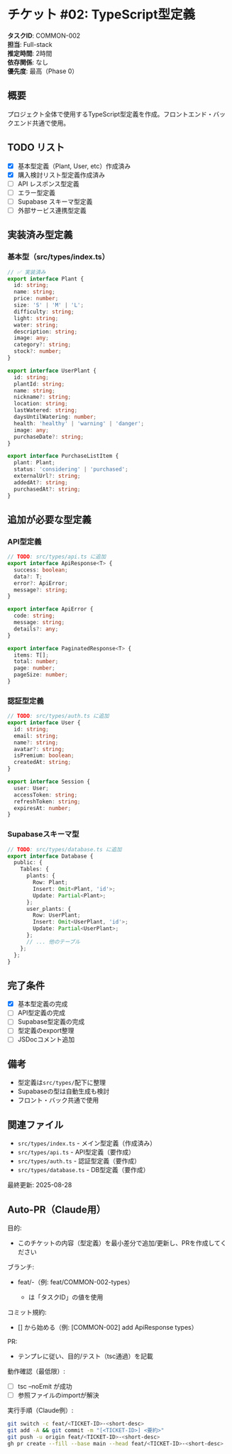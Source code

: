 # チケット #02: TypeScript型定義

**タスクID**: COMMON-002  
**担当**: Full-stack  
**推定時間**: 2時間  
**依存関係**: なし  
**優先度**: 最高（Phase 0）

## 概要
プロジェクト全体で使用するTypeScript型定義を作成。フロントエンド・バックエンド共通で使用。

## TODO リスト

- [x] 基本型定義（Plant, User, etc）作成済み
- [x] 購入検討リスト型定義作成済み
- [ ] API レスポンス型定義
- [ ] エラー型定義
- [ ] Supabase スキーマ型定義
- [ ] 外部サービス連携型定義

## 実装済み型定義

### 基本型（src/types/index.ts）
```typescript
// ✅ 実装済み
export interface Plant {
  id: string;
  name: string;
  price: number;
  size: 'S' | 'M' | 'L';
  difficulty: string;
  light: string;
  water: string;
  description: string;
  image: any;
  category?: string;
  stock?: number;
}

export interface UserPlant {
  id: string;
  plantId: string;
  name: string;
  nickname?: string;
  location: string;
  lastWatered: string;
  daysUntilWatering: number;
  health: 'healthy' | 'warning' | 'danger';
  image: any;
  purchaseDate?: string;
}

export interface PurchaseListItem {
  plant: Plant;
  status: 'considering' | 'purchased';
  externalUrl?: string;
  addedAt?: string;
  purchasedAt?: string;
}
```

## 追加が必要な型定義

### API型定義
```typescript
// TODO: src/types/api.ts に追加
export interface ApiResponse<T> {
  success: boolean;
  data?: T;
  error?: ApiError;
  message?: string;
}

export interface ApiError {
  code: string;
  message: string;
  details?: any;
}

export interface PaginatedResponse<T> {
  items: T[];
  total: number;
  page: number;
  pageSize: number;
}
```

### 認証型定義
```typescript
// TODO: src/types/auth.ts に追加
export interface User {
  id: string;
  email: string;
  name?: string;
  avatar?: string;
  isPremium: boolean;
  createdAt: string;
}

export interface Session {
  user: User;
  accessToken: string;
  refreshToken: string;
  expiresAt: number;
}
```

### Supabaseスキーマ型
```typescript
// TODO: src/types/database.ts に追加
export interface Database {
  public: {
    Tables: {
      plants: {
        Row: Plant;
        Insert: Omit<Plant, 'id'>;
        Update: Partial<Plant>;
      };
      user_plants: {
        Row: UserPlant;
        Insert: Omit<UserPlant, 'id'>;
        Update: Partial<UserPlant>;
      };
      // ... 他のテーブル
    };
  };
}
```

## 完了条件
- [x] 基本型定義の完成
- [ ] API型定義の完成
- [ ] Supabase型定義の完成
- [ ] 型定義のexport整理
- [ ] JSDocコメント追加

## 備考
- 型定義は`src/types/`配下に整理
- Supabaseの型は自動生成も検討
- フロント・バック共通で使用

## 関連ファイル
- `src/types/index.ts` - メイン型定義（作成済み）
- `src/types/api.ts` - API型定義（要作成）
- `src/types/auth.ts` - 認証型定義（要作成）
- `src/types/database.ts` - DB型定義（要作成）

最終更新: 2025-08-28

## Auto-PR（Claude用）

目的:
- このチケットの内容（型定義）を最小差分で追加/更新し、PRを作成してください

ブランチ:
- feat/<TICKET-ID>-<short-desc>（例: feat/COMMON-002-types）
  - <TICKET-ID> は「タスクID」の値を使用

コミット規約:
- [<TICKET-ID>] から始める（例: [COMMON-002] add ApiResponse types）

PR:
- テンプレに従い、目的/テスト（tsc通過）を記載

動作確認（最低限）:
- [ ] tsc –noEmit が成功
- [ ] 参照ファイルのimportが解決

実行手順（Claude例）:
```bash
git switch -c feat/<TICKET-ID>-<short-desc>
git add -A && git commit -m "[<TICKET-ID>] <要約>"
git push -u origin feat/<TICKET-ID>-<short-desc>
gh pr create --fill --base main --head feat/<TICKET-ID>-<short-desc>
```
